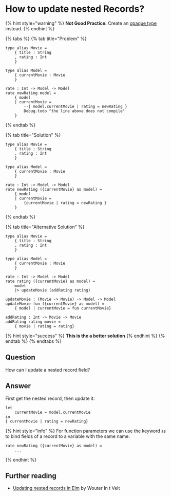 # How to update nested Records?



{% hint style="warning" %}
**Not Good Practice:** Create an [opaque type](https://medium.com/@ckoster22/advanced-types-in-elm-opaque-types-ec5ec3b84ed2) instead.
{% endhint %}

{% tabs %}
{% tab title="Problem" %}
```text
type alias Movie = 
    { title : String
    , rating : Int
    }
  
type alias Model = 
    { currentMovie : Movie
    }

rate : Int -> Model -> Model
rate newRating model =
    { model 
    | currentMovie = 
        --{ model.currentMovie | rating = newRating }
        Debug.todo "the line above does not compile"
    }
```
{% endtab %}

{% tab title="Solution" %}
```text
type alias Movie = 
    { title : String
    , rating : Int
    }
  
type alias Model = 
    { currentMovie : Movie
    }

rate : Int -> Model -> Model
rate newRating ({currentMovie} as model) =
    { model 
    | currentMovie = 
        {currentMovie | rating = newRating }
    }
```
{% endtab %}

{% tab title="Alternative Solution" %}
```text
type alias Movie = 
    { title : String
    , rating : Int
    }
  
type alias Model = 
    { currentMovie : Movie
    }

rate : Int -> Model -> Model
rate rating ({currentMovie} as model) =
    model
    |> updateMovie (addRating rating)

updateMovie : (Movie -> Movie) -> Model -> Model
updateMovie fun ({currentMovie} as model) =
    { model | currentMovie = fun currentMovie}
   
addRating : Int -> Movie -> Movie
addRating rating movie =
    { movie | rating = rating}
```

{% hint style="success" %}
**This is the a better solution**
{% endhint %}
{% endtab %}
{% endtabs %}

## Question

How can I update a nested record field?

## Answer

First get the nested record, then update it:

```text
let
    currentMovie = model.currentMovie
in
{ currentMovie | rating = newRating}
```

{% hint style="info" %}
For function parameters we can use the keyword `as` to bind fields of a record to a variable with the same name:

```text
rate newRating ({currentMovie} as model) =
    ...
```
{% endhint %}

## Further reading

* [Updating nested records in Elm](https://medium.com/elm-shorts/updating-nested-records-in-elm-15d162e80480) by Wouter In t Velt

